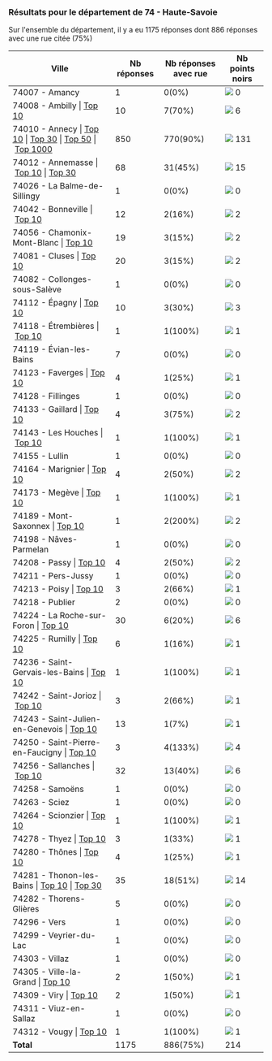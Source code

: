 ### Résultats pour le département de 74 - Haute-Savoie

Sur l'ensemble du département, il y a eu 1175 réponses dont 886 réponses avec une rue citée (75%)

| Ville | Nb réponses | Nb réponses avec rue | Nb points noirs |
|-------------|-------------|----------------------|-----------------|
|74007 - Amancy|1|0(0%)|<img src="../../img/bar_0.gif" />&nbsp;0|
|74008 - Ambilly&nbsp;&#124;&nbsp;<a href='74008 - Ambilly_top6.md'>Top 10</a>|10|7(70%)|<img src="../../img/bar_2.gif" />&nbsp;6|
|74010 - Annecy&nbsp;&#124;&nbsp;<a href='74010 - Annecy_top10.md'>Top 10</a>&nbsp;&#124;&nbsp;<a href='74010 - Annecy_top30.md'>Top 30</a>&nbsp;&#124;&nbsp;<a href='74010 - Annecy_top50.md'>Top 50</a>&nbsp;&#124;&nbsp;<a href='74010 - Annecy_top131.md'>Top 1000</a>|850|770(90%)|<img src="../../img/bar_61.gif" />&nbsp;131|
|74012 - Annemasse&nbsp;&#124;&nbsp;<a href='74012 - Annemasse_top10.md'>Top 10</a>&nbsp;&#124;&nbsp;<a href='74012 - Annemasse_top15.md'>Top 30</a>|68|31(45%)|<img src="../../img/bar_7.gif" />&nbsp;15|
|74026 - La Balme-de-Sillingy|1|0(0%)|<img src="../../img/bar_0.gif" />&nbsp;0|
|74042 - Bonneville&nbsp;&#124;&nbsp;<a href='74042 - Bonneville_top2.md'>Top 10</a>|12|2(16%)|<img src="../../img/bar_0.gif" />&nbsp;2|
|74056 - Chamonix-Mont-Blanc&nbsp;&#124;&nbsp;<a href='74056 - Chamonix-Mont-Blanc_top2.md'>Top 10</a>|19|3(15%)|<img src="../../img/bar_0.gif" />&nbsp;2|
|74081 - Cluses&nbsp;&#124;&nbsp;<a href='74081 - Cluses_top2.md'>Top 10</a>|20|3(15%)|<img src="../../img/bar_0.gif" />&nbsp;2|
|74082 - Collonges-sous-Salève|1|0(0%)|<img src="../../img/bar_0.gif" />&nbsp;0|
|74112 - Épagny&nbsp;&#124;&nbsp;<a href='74112 - Épagny_top3.md'>Top 10</a>|10|3(30%)|<img src="../../img/bar_1.gif" />&nbsp;3|
|74118 - Étrembières&nbsp;&#124;&nbsp;<a href='74118 - Étrembières_top1.md'>Top 10</a>|1|1(100%)|<img src="../../img/bar_0.gif" />&nbsp;1|
|74119 - Évian-les-Bains|7|0(0%)|<img src="../../img/bar_0.gif" />&nbsp;0|
|74123 - Faverges&nbsp;&#124;&nbsp;<a href='74123 - Faverges_top1.md'>Top 10</a>|4|1(25%)|<img src="../../img/bar_0.gif" />&nbsp;1|
|74128 - Fillinges|1|0(0%)|<img src="../../img/bar_0.gif" />&nbsp;0|
|74133 - Gaillard&nbsp;&#124;&nbsp;<a href='74133 - Gaillard_top2.md'>Top 10</a>|4|3(75%)|<img src="../../img/bar_0.gif" />&nbsp;2|
|74143 - Les Houches&nbsp;&#124;&nbsp;<a href='74143 - Les Houches_top1.md'>Top 10</a>|1|1(100%)|<img src="../../img/bar_0.gif" />&nbsp;1|
|74155 - Lullin|1|0(0%)|<img src="../../img/bar_0.gif" />&nbsp;0|
|74164 - Marignier&nbsp;&#124;&nbsp;<a href='74164 - Marignier_top2.md'>Top 10</a>|4|2(50%)|<img src="../../img/bar_0.gif" />&nbsp;2|
|74173 - Megève&nbsp;&#124;&nbsp;<a href='74173 - Megève_top1.md'>Top 10</a>|1|1(100%)|<img src="../../img/bar_0.gif" />&nbsp;1|
|74189 - Mont-Saxonnex&nbsp;&#124;&nbsp;<a href='74189 - Mont-Saxonnex_top2.md'>Top 10</a>|1|2(200%)|<img src="../../img/bar_0.gif" />&nbsp;2|
|74198 - Nâves-Parmelan|1|0(0%)|<img src="../../img/bar_0.gif" />&nbsp;0|
|74208 - Passy&nbsp;&#124;&nbsp;<a href='74208 - Passy_top2.md'>Top 10</a>|4|2(50%)|<img src="../../img/bar_0.gif" />&nbsp;2|
|74211 - Pers-Jussy|1|0(0%)|<img src="../../img/bar_0.gif" />&nbsp;0|
|74213 - Poisy&nbsp;&#124;&nbsp;<a href='74213 - Poisy_top1.md'>Top 10</a>|3|2(66%)|<img src="../../img/bar_0.gif" />&nbsp;1|
|74218 - Publier|2|0(0%)|<img src="../../img/bar_0.gif" />&nbsp;0|
|74224 - La Roche-sur-Foron&nbsp;&#124;&nbsp;<a href='74224 - La Roche-sur-Foron_top6.md'>Top 10</a>|30|6(20%)|<img src="../../img/bar_2.gif" />&nbsp;6|
|74225 - Rumilly&nbsp;&#124;&nbsp;<a href='74225 - Rumilly_top1.md'>Top 10</a>|6|1(16%)|<img src="../../img/bar_0.gif" />&nbsp;1|
|74236 - Saint-Gervais-les-Bains&nbsp;&#124;&nbsp;<a href='74236 - Saint-Gervais-les-Bains_top1.md'>Top 10</a>|1|1(100%)|<img src="../../img/bar_0.gif" />&nbsp;1|
|74242 - Saint-Jorioz&nbsp;&#124;&nbsp;<a href='74242 - Saint-Jorioz_top1.md'>Top 10</a>|3|2(66%)|<img src="../../img/bar_0.gif" />&nbsp;1|
|74243 - Saint-Julien-en-Genevois&nbsp;&#124;&nbsp;<a href='74243 - Saint-Julien-en-Genevois_top1.md'>Top 10</a>|13|1(7%)|<img src="../../img/bar_0.gif" />&nbsp;1|
|74250 - Saint-Pierre-en-Faucigny&nbsp;&#124;&nbsp;<a href='74250 - Saint-Pierre-en-Faucigny_top4.md'>Top 10</a>|3|4(133%)|<img src="../../img/bar_1.gif" />&nbsp;4|
|74256 - Sallanches&nbsp;&#124;&nbsp;<a href='74256 - Sallanches_top6.md'>Top 10</a>|32|13(40%)|<img src="../../img/bar_2.gif" />&nbsp;6|
|74258 - Samoëns|1|0(0%)|<img src="../../img/bar_0.gif" />&nbsp;0|
|74263 - Sciez|1|0(0%)|<img src="../../img/bar_0.gif" />&nbsp;0|
|74264 - Scionzier&nbsp;&#124;&nbsp;<a href='74264 - Scionzier_top1.md'>Top 10</a>|1|1(100%)|<img src="../../img/bar_0.gif" />&nbsp;1|
|74278 - Thyez&nbsp;&#124;&nbsp;<a href='74278 - Thyez_top1.md'>Top 10</a>|3|1(33%)|<img src="../../img/bar_0.gif" />&nbsp;1|
|74280 - Thônes&nbsp;&#124;&nbsp;<a href='74280 - Thônes_top1.md'>Top 10</a>|4|1(25%)|<img src="../../img/bar_0.gif" />&nbsp;1|
|74281 - Thonon-les-Bains&nbsp;&#124;&nbsp;<a href='74281 - Thonon-les-Bains_top10.md'>Top 10</a>&nbsp;&#124;&nbsp;<a href='74281 - Thonon-les-Bains_top14.md'>Top 30</a>|35|18(51%)|<img src="../../img/bar_6.gif" />&nbsp;14|
|74282 - Thorens-Glières|5|0(0%)|<img src="../../img/bar_0.gif" />&nbsp;0|
|74296 - Vers|1|0(0%)|<img src="../../img/bar_0.gif" />&nbsp;0|
|74299 - Veyrier-du-Lac|1|0(0%)|<img src="../../img/bar_0.gif" />&nbsp;0|
|74303 - Villaz|1|0(0%)|<img src="../../img/bar_0.gif" />&nbsp;0|
|74305 - Ville-la-Grand&nbsp;&#124;&nbsp;<a href='74305 - Ville-la-Grand_top1.md'>Top 10</a>|2|1(50%)|<img src="../../img/bar_0.gif" />&nbsp;1|
|74309 - Viry&nbsp;&#124;&nbsp;<a href='74309 - Viry_top1.md'>Top 10</a>|2|1(50%)|<img src="../../img/bar_0.gif" />&nbsp;1|
|74311 - Viuz-en-Sallaz|1|0(0%)|<img src="../../img/bar_0.gif" />&nbsp;0|
|74312 - Vougy&nbsp;&#124;&nbsp;<a href='74312 - Vougy_top1.md'>Top 10</a>|1|1(100%)|<img src="../../img/bar_0.gif" />&nbsp;1|
| **Total** |1175|886(75%)|214|
